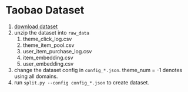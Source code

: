 # Taobao Dataset

1. [download dataset](https://tianchi.aliyun.com/dataset/dataDetail?dataId=9716)
2. unzip the dataset into `raw_data`
   1. theme_click_log.csv
   2. theme_item_pool.csv
   3. user_item_purchase_log.csv
   4. item_embedding.csv
   5. user_embedding.csv
3. change the dataset config in `config_*.json`. theme_num = -1 denotes using all domains.
4. run `split.py --config config_*.json` to create dataset.